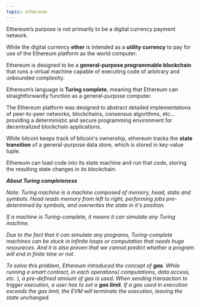 ```yaml
---
topic: ethereum
---
```

Ethereum’s purpose is not primarily to be a digital currency payment network. 

While the digital currency **ether** is intended as a **utility currency** to pay for use of the Ethereum platform as the world computer.

Ethereum is designed to be a **general-purpose programmable blockchain** that runs a virtual machine capable of executing code of arbitrary and unbounded complexity.

Ethereum’s language is **Turing complete**, meaning that Ethereum can straightforwardly function as a general-purpose computer.

The Ethereum platform was designed to abstract detailed implementations of peer-to-peer networks, blockchains, consensus algorithms, etc... providing a deterministic and secure programming environment for decentralized blockchain applications.

While bitcoin keeps track of bitcoin's ownership, ethereum tracks the **state transition** of a general-purpose data store, which is stored in key-value tuple.

Ethereum can load code into its state machine and run that code, storing the resulting state changes in its blockchain.


_**About Turing completeness**_

_Note: Turing machine is a machine composed of memory, head, state and symbols. Head reads memory from left to right, performing jobs pre-determined by symbols, and overwrites the state in it's position._

_If a machine is Turing-complete, it means it can simulate any Turing machine._

_Due to the fact that it can simulate any programs, Turing-complete machines can be stuck in infinite loops or computation that needs huge resoureces. And it is also proven that we cannot predict whether a program will end in finite time or not._

_To solve this problem, Ethereum introduced the concept of **gas**. While running a smart contract, in each operations( computations, data access, etc. ), a pre-defined amount of gas is used. When sending transaction to trigger execution, a user has to set a **gas limit**. If a gas used in execution exceeds the gas limit, the EVM will terminate the execution, leaving the state unchanged._